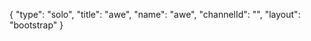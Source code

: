 {
    "type": "solo",
    "title": "awe",
    "name": "awe",
    "channelId": "",
    "layout": "bootstrap"
}